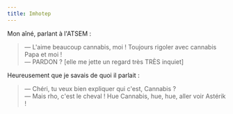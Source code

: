 ```yaml
---
title: Imhotep
---
```


Mon aîné, parlant à l'ATSEM :

> — L'aime beaucoup cannabis, moi ! Toujours rigoler avec cannabis Papa et moi !  
> — PARDON ? [elle me jette un regard très TRÈS inquiet]

Heureusement que je savais de quoi il parlait :

> — Chéri, tu veux bien expliquer qui c'est, Cannabis ?  
> — Mais rho, c'est le cheval ! Hue Cannabis, hue, hue, aller voir Astérik !
